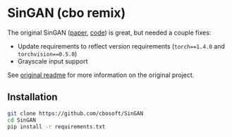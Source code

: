 # SinGAN (cbo remix)

The original SinGAN ([paper](https://arxiv.org/pdf/1905.01164.pdf), [code](https://github.com/tamarott/SinGAN)) is great, but needed a couple fixes:
- Update requirements to reflect version requirements (`torch==1.4.0` and `torchvision==0.5.0`)
- Grayscale input support

See [original readme](ORIGINAL_README.md) for more information on the original
project.

## Installation

```bash
git clone https://github.com/cbosoft/SinGAN
cd SinGAN
pip install -r requirements.txt
```
